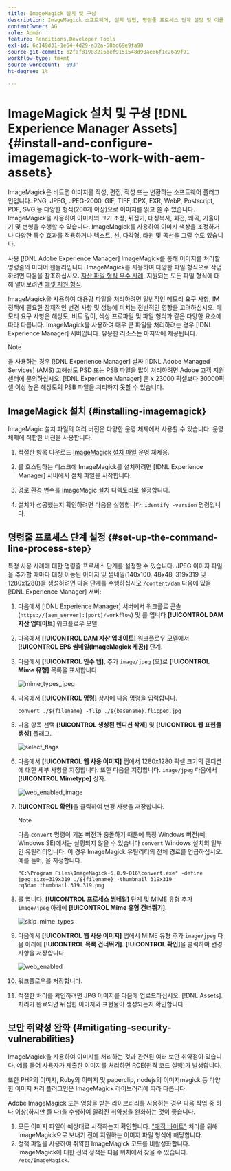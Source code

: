 ```yaml
---
title: ImageMagick 설치 및 구성
description: ImageMagick 소프트웨어, 설치 방법, 명령줄 프로세스 단계 설정 및 이를 사용하여 이미지의 썸네일을 편집, 작성 및 생성하는 방법에 대해 알아봅니다.
contentOwner: AG
role: Admin
feature: Renditions,Developer Tools
exl-id: 6c149d31-1e64-4d29-a32a-58bd69e9fa98
source-git-commit: b2faf81983216bef9151548d90ae86f1c26a9f91
workflow-type: tm+mt
source-wordcount: '693'
ht-degree: 1%

---
```


# ImageMagick 설치 및 구성 [!DNL Experience Manager Assets] {#install-and-configure-imagemagick-to-work-with-aem-assets}

ImageMagick은 비트맵 이미지를 작성, 편집, 작성 또는 변환하는 소프트웨어 플러그인입니다. PNG, JPEG, JPEG-2000, GIF, TIFF, DPX, EXR, WebP, Postscript, PDF, SVG 등 다양한 형식(200개 이상)으로 이미지를 읽고 쓸 수 있습니다. ImageMagick을 사용하여 이미지의 크기 조정, 뒤집기, 대칭복사, 회전, 왜곡, 기울이기 및 변형을 수행할 수 있습니다. ImageMagick를 사용하여 이미지 색상을 조정하거나 다양한 특수 효과를 적용하거나 텍스트, 선, 다각형, 타원 및 곡선을 그릴 수도 있습니다.

사용 [!DNL Adobe Experience Manager] ImageMagick를 통해 이미지를 처리할 명령줄의 미디어 핸들러입니다. ImageMagick를 사용하여 다양한 파일 형식으로 작업하려면 다음을 참조하십시오. [자산 파일 형식 우수 사례](/help/assets/assets-file-format-best-practices.md). 지원되는 모든 파일 형식에 대해 알아보려면 [에셋 지원 형식](/help/assets/assets-formats.md).

ImageMagick을 사용하여 대용량 파일을 처리하려면 일반적인 메모리 요구 사항, IM 정책에 필요한 잠재적인 변경 사항 및 성능에 미치는 전반적인 영향을 고려하십시오. 메모리 요구 사항은 해상도, 비트 깊이, 색상 프로파일 및 파일 형식과 같은 다양한 요소에 따라 다릅니다. ImageMagick을 사용하여 매우 큰 파일을 처리하려는 경우 [!DNL Experience Manager] 서버입니다. 유용한 리소스는 마지막에 제공됩니다.

>[!NOTE]
>
>을 사용하는 경우 [!DNL Experience Manager] 날짜 [!DNL Adobe Managed Services] (AMS) 고해상도 PSD 또는 PSB 파일을 많이 처리하려면 Adobe 고객 지원 센터에 문의하십시오. [!DNL Experience Manager] 은 x 23000 픽셀보다 30000픽셀 이상 높은 해상도의 PSB 파일을 처리하지 못할 수 있습니다.

## ImageMagick 설치 {#installing-imagemagick}

ImageMagic 설치 파일의 여러 버전은 다양한 운영 체제에서 사용할 수 있습니다. 운영 체제에 적합한 버전을 사용합니다.

1. 적절한 항목 다운로드 [ImageMagick 설치 파일](https://www.imagemagick.org/script/download.php) 운영 체제용.
1. 를 호스팅하는 디스크에 ImageMagick를 설치하려면 [!DNL Experience Manager] 서버에서 설치 파일을 시작합니다.

1. 경로 환경 변수를 ImageMagic 설치 디렉토리로 설정합니다.
1. 설치가 성공했는지 확인하려면 다음을 실행합니다. `identify -version` 명령입니다.

## 명령줄 프로세스 단계 설정 {#set-up-the-command-line-process-step}

특정 사용 사례에 대한 명령줄 프로세스 단계를 설정할 수 있습니다. JPEG 이미지 파일을 추가할 때마다 대칭 이동된 이미지 및 썸네일(140x100, 48x48, 319x319 및 1280x1280)을 생성하려면 다음 단계를 수행하십시오 `/content/dam` 다음에 있음 [!DNL Experience Manager] 서버:

1. 다음에서 [!DNL Experience Manager] 서버에서 워크플로 콘솔(`https://[aem_server]:[port]/workflow`) 및 를 엽니다 **[!UICONTROL DAM 자산 업데이트]** 워크플로우 모델.
1. 다음에서 **[!UICONTROL DAM 자산 업데이트]** 워크플로우 모델에서 **[!UICONTROL EPS 썸네일(ImageMagick 제공)]** 단계.
1. 다음에서 **[!UICONTROL 인수 탭]**, 추가 `image/jpeg` (으)로 **[!UICONTROL Mime 유형]** 목록을 표시합니다.

   ![mime_types_jpeg](assets/mime_types_jpeg.png)

1. 다음에서 **[!UICONTROL 명령]** 상자에 다음 명령을 입력합니다.

   `convert ./${filename} -flip ./${basename}.flipped.jpg`

1. 다음 항목 선택 **[!UICONTROL 생성된 렌디션 삭제]** 및 **[!UICONTROL 웹 표현물 생성]** 플래그.

   ![select_flags](assets/select_flags.png)

1. 다음에서 **[!UICONTROL 웹 사용 이미지]** 탭에서 1280x1280 픽셀 크기의 렌디션에 대한 세부 사항을 지정합니다. 또한 다음을 지정합니다. `image/jpeg` 다음에서 **[!UICONTROL Mimetype]** 상자.

   ![web_enabled_image](assets/web_enabled_image.png)

1. **[!UICONTROL 확인]**&#x200B;을 클릭하여 변경 사항을 저장합니다.

   >[!NOTE]
   >
   >다음 `convert` 명령이 기본 버전과 충돌하기 때문에 특정 Windows 버전(예: Windows SE)에서는 실행되지 않을 수 있습니다 `convert` Windows 설치의 일부인 유틸리티입니다. 이 경우 ImageMagick 유틸리티의 전체 경로를 언급하십시오. 예를 들어, 을 지정합니다.
   >
   >
   >`"C:\Program Files\ImageMagick-6.8.9-Q16\convert.exe" -define jpeg:size=319x319 ./${filename} -thumbnail 319x319 cq5dam.thumbnail.319.319.png`

1. 를 엽니다. **[!UICONTROL 프로세스 썸네일]** 단계 및 MIME 유형 추가 `image/jpeg` 아래에 **[!UICONTROL Mime 유형 건너뛰기]**.

   ![skip_mime_types](assets/skip_mime_types.png)

1. 다음에서 **[!UICONTROL 웹 사용 이미지]** 탭에서 MIME 유형 추가 `image/jpeg` 다음 아래에 **[!UICONTROL 목록 건너뛰기]**. **[!UICONTROL 확인]**&#x200B;을 클릭하여 변경 사항을 저장합니다.

   ![web_enabled](assets/web_enabled.png)

1. 워크플로우를 저장합니다.

1. 적절한 처리를 확인하려면 JPG 이미지를 다음에 업로드하십시오. [!DNL Assets]. 처리가 완료되면 뒤집힌 이미지와 표현물이 생성되는지 확인합니다.

## 보안 취약성 완화 {#mitigating-security-vulnerabilities}

ImageMagick을 사용하여 이미지를 처리하는 것과 관련된 여러 보안 취약점이 있습니다. 예를 들어 사용자가 제출한 이미지를 처리하면 RCE(원격 코드 실행)가 발생합니다.

또한 PHP의 이미지, Ruby의 이미지 및 paperclip, nodejs의 이미지magick 등 다양한 이미지 처리 플러그인은 ImageMagick 라이브러리에 따라 다릅니다.

Adobe ImageMagick 또는 영향을 받는 라이브러리를 사용하는 경우 다음 작업 중 하나 이상(하지만 둘 다)을 수행하여 알려진 취약성을 완화하는 것이 좋습니다.

1. 모든 이미지 파일이 예상대로 시작하는지 확인합니다. [&quot;매직 바이트&quot;](https://en.wikipedia.org/wiki/List_of_file_signatures) 처리를 위해 ImageMagick으로 보내기 전에 지원하는 이미지 파일 형식에 해당합니다.
1. 정책 파일을 사용하여 취약한 ImageMagick 코드를 비활성화합니다. ImageMagick에 대한 전역 정책은 다음 위치에서 찾을 수 있습니다. `/etc/ImageMagick`.
